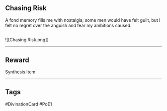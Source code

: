 ## Chasing Risk
A fond memory fills me with nostalgia; some men would have felt guilt, but I felt no regret over the anguish and fear my ambitions caused.
## 
![[Chasing Risk.png]]

---
## Reward
Synthesis Item

---
## Tags
#DivinationCard
#PoE1